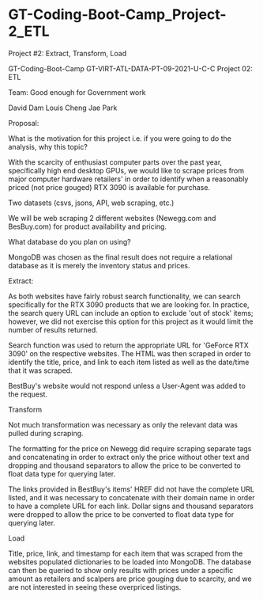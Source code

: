 # GT-Coding-Boot-Camp_Project-2_ETL
Project #2: Extract, Transform, Load

GT-Coding-Boot-Camp
GT-VIRT-ATL-DATA-PT-09-2021-U-C-C
Project 02: ETL

Team: Good enough for Government work

David Dam
Louis Cheng
Jae Park


Proposal:

What is the motivation for this project i.e. if you were going to do the analysis, why this topic?

With the scarcity of enthusiast computer parts over the past year, specifically high end desktop GPUs, we would like to scrape prices from major computer hardware retailers' in order to identify when a reasonably priced (not price gouged) RTX 3090 is available for purchase.


Two datasets (csvs, jsons, API, web scraping, etc.)

We will be web scraping 2 different websites (Newegg.com and BesBuy.com) for product availability and pricing.


What database do you plan on using?

MongoDB was chosen as the final result does not require a relational database as it is merely the inventory status and prices.


Extract:

As both websites have fairly robust search functionality, we can search specifically for the RTX 3090 products that we are looking for. In practice, the search query URL can include an option to exclude 'out of stock' items; however, we did not exercise this option for this project as it would limit the number of results returned.

Search function was used to return the appropriate URL for 'GeForce RTX 3090' on the respective websites. The HTML was then scraped in order to identify the title, price, and link to each item listed as well as the date/time that it was scraped.

BestBuy's website would not respond unless a User-Agent was added to the request.


Transform

Not much transformation was necessary as only the relevant data was pulled during scraping. 

The formatting for the price on Newegg did require scraping separate tags and concatenating in order to extract only the price without other text and dropping and thousand separators to allow the price to be converted to float data type for querying later.

The links provided in BestBuy's items' HREF did not have the complete URL listed, and it was necessary to concatenate with their domain name in order to have a complete URL for each link. Dollar signs and thousand separators were dropped to allow the price to be converted to float data type for querying later.


Load
 
 Title, price, link, and timestamp for each item that was scraped from the websites populated dictionaries to be loaded into MongoDB. The database can then be queried to show only results with prices under a specific amount as retailers and scalpers are price gouging due to scarcity, and we are not interested in seeing these overpriced listings.